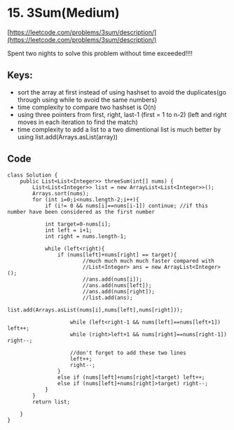 # 15. 3Sum(Medium)
[https://leetcode.com/problems/3sum/description/](https://leetcode.com/problems/3sum/description/)

Spent two nights to solve this problem without time exceeded!!!!

## Keys:
* sort the array at first instead of using hashset to avoid the duplicates(go through using while to avoid the same numbers)
* time complexity to compare two hashset is O(n)
* using three pointers from first, right, last-1 (first = 1 to n-2) (left and right moves in each iteration to find the match)
* time complexity to add a list to a two dimentional list is much better by using list.add(Arrays.asList(array)) 

## Code
```
class Solution {
    public List<List<Integer>> threeSum(int[] nums) {
        List<List<Integer>> list = new ArrayList<List<Integer>>();                      
        Arrays.sort(nums);
        for (int i=0;i<nums.length-2;i++){
            if (i!= 0 && nums[i]==nums[i-1]) continue; //if this number have been considered as the first number                
            
            int target=0-nums[i];
            int left = i+1;
            int right = nums.length-1;
            
            while (left<right){
                if (nums[left]+nums[right] == target){
                        //much much much much faster compared with
                        //List<Integer> ans = new ArrayList<Integer>();
	                    //ans.add(nums[i]);
	                    //ans.add(nums[left]);
	                    //ans.add(nums[right]);
	                    //list.add(ans);
                    list.add(Arrays.asList(nums[i],nums[left],nums[right]));
                    
                    while (left<right-1 && nums[left]==nums[left+1]) left++;
                    while (right>left+1 && nums[right]==nums[right-1]) right--;
                    
                    //don't forget to add these two lines
                    left++; 
                    right--;
                }
                else if (nums[left]+nums[right]<target) left++;
                else if (nums[left]+nums[right]>target) right--;
            }
        }
        return list;
                
    }
}
```
